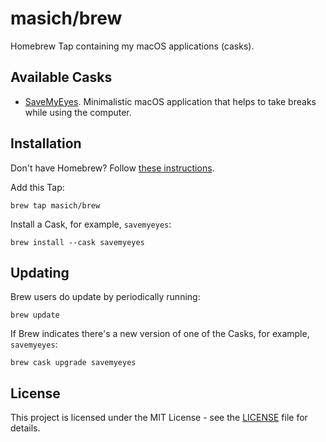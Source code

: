 # masich/brew
Homebrew Tap containing my macOS applications (casks). 

## Available Casks
* [SaveMyEyes](https://github.com/masich/SaveMyEyes). Minimalistic macOS application that helps to take breaks while using the computer.

## Installation
Don't have Homebrew? Follow [these instructions](https://brew.sh).

Add this Tap:
```shell
brew tap masich/brew
```

Install a Cask, for example, `savemyeyes`:
```shell
brew install --cask savemyeyes
```

## Updating
Brew users do update by periodically running:
```shell
brew update
```

If Brew indicates there's a new version of one of the Casks, for example, `savemyeyes`:
```shell
brew cask upgrade savemyeyes
```

## License
This project is licensed under the MIT License - see the [LICENSE](LICENSE) file for details.
